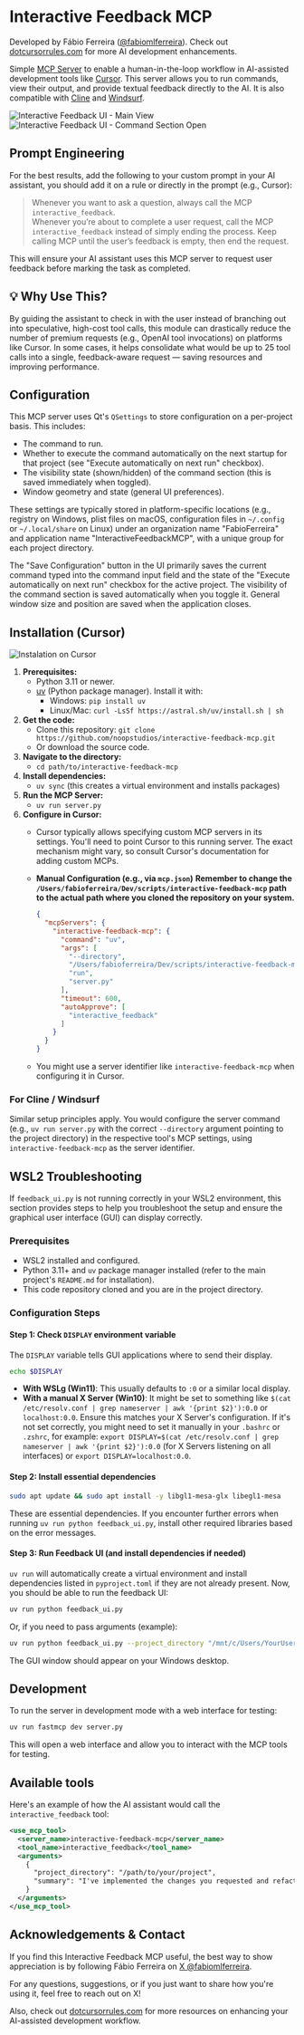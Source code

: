 # Interactive Feedback MCP

Developed by Fábio Ferreira ([@fabiomlferreira](https://x.com/fabiomlferreira)).
Check out [dotcursorrules.com](https://dotcursorrules.com/) for more AI development enhancements.

Simple [MCP Server](https://modelcontextprotocol.io/) to enable a human-in-the-loop workflow in AI-assisted development tools like [Cursor](https://www.cursor.com). This server allows you to run commands, view their output, and provide textual feedback directly to the AI. It is also compatible with [Cline](https://cline.bot) and [Windsurf](https://windsurf.com).

![Interactive Feedback UI - Main View](https://github.com/noopstudios/interactive-feedback-mcp/blob/main/.github/interactive_feedback_1.jpg?raw=true)
![Interactive Feedback UI - Command Section Open](https://github.com/noopstudios/interactive-feedback-mcp/blob/main/.github/interactive_feedback_2.jpg)

## Prompt Engineering

For the best results, add the following to your custom prompt in your AI assistant, you should add it on a rule or directly in the prompt (e.g., Cursor):

> Whenever you want to ask a question, always call the MCP `interactive_feedback`.  
> Whenever you’re about to complete a user request, call the MCP `interactive_feedback` instead of simply ending the process.
> Keep calling MCP until the user’s feedback is empty, then end the request.

This will ensure your AI assistant uses this MCP server to request user feedback before marking the task as completed.

## 💡 Why Use This?
By guiding the assistant to check in with the user instead of branching out into speculative, high-cost tool calls, this module can drastically reduce the number of premium requests (e.g., OpenAI tool invocations) on platforms like Cursor. In some cases, it helps consolidate what would be up to 25 tool calls into a single, feedback-aware request — saving resources and improving performance.

## Configuration

This MCP server uses Qt's `QSettings` to store configuration on a per-project basis. This includes:
*   The command to run.
*   Whether to execute the command automatically on the next startup for that project (see "Execute automatically on next run" checkbox).
*   The visibility state (shown/hidden) of the command section (this is saved immediately when toggled).
*   Window geometry and state (general UI preferences).

These settings are typically stored in platform-specific locations (e.g., registry on Windows, plist files on macOS, configuration files in `~/.config` or `~/.local/share` on Linux) under an organization name "FabioFerreira" and application name "InteractiveFeedbackMCP", with a unique group for each project directory.

The "Save Configuration" button in the UI primarily saves the current command typed into the command input field and the state of the "Execute automatically on next run" checkbox for the active project. The visibility of the command section is saved automatically when you toggle it. General window size and position are saved when the application closes.

## Installation (Cursor)

![Instalation on Cursor](https://github.com/noopstudios/interactive-feedback-mcp/blob/main/.github/cursor-example.jpg?raw=true)

1.  **Prerequisites:**
    *   Python 3.11 or newer.
    *   [uv](https://github.com/astral-sh/uv) (Python package manager). Install it with:
        *   Windows: `pip install uv`
        *   Linux/Mac: `curl -LsSf https://astral.sh/uv/install.sh | sh`
2.  **Get the code:**
    *   Clone this repository:
        `git clone https://github.com/noopstudios/interactive-feedback-mcp.git`
    *   Or download the source code.
3.  **Navigate to the directory:**
    *   `cd path/to/interactive-feedback-mcp`
4.  **Install dependencies:**
    *   `uv sync` (this creates a virtual environment and installs packages)
5.  **Run the MCP Server:**
    *   `uv run server.py`
6.  **Configure in Cursor:**
    *   Cursor typically allows specifying custom MCP servers in its settings. You'll need to point Cursor to this running server. The exact mechanism might vary, so consult Cursor's documentation for adding custom MCPs.
    *   **Manual Configuration (e.g., via `mcp.json`)**
        **Remember to change the `/Users/fabioferreira/Dev/scripts/interactive-feedback-mcp` path to the actual path where you cloned the repository on your system.**

        ```json
        {
          "mcpServers": {
            "interactive-feedback-mcp": {
              "command": "uv",
              "args": [
                "--directory",
                "/Users/fabioferreira/Dev/scripts/interactive-feedback-mcp",
                "run",
                "server.py"
              ],
              "timeout": 600,
              "autoApprove": [
                "interactive_feedback"
              ]
            }
          }
        }
        ```
    *   You might use a server identifier like `interactive-feedback-mcp` when configuring it in Cursor.

### For Cline / Windsurf

Similar setup principles apply. You would configure the server command (e.g., `uv run server.py` with the correct `--directory` argument pointing to the project directory) in the respective tool's MCP settings, using `interactive-feedback-mcp` as the server identifier.

## WSL2 Troubleshooting

If `feedback_ui.py` is not running correctly in your WSL2 environment, this section provides steps to help you troubleshoot the setup and ensure the graphical user interface (GUI) can display correctly.

### Prerequisites

*   WSL2 installed and configured.
*   Python 3.11+ and `uv` package manager installed (refer to the main project's `README.md` for installation).
*   This code repository cloned and you are in the project directory.

### Configuration Steps

#### Step 1: Check `DISPLAY` environment variable

The `DISPLAY` variable tells GUI applications where to send their display.
```bash
echo $DISPLAY
```
*   **With WSLg (Win11)**: This usually defaults to `:0` or a similar local display.
*   **With a manual X Server (Win10)**: It might be set to something like `$(cat /etc/resolv.conf | grep nameserver | awk '{print $2}'):0.0` or `localhost:0.0`. Ensure this matches your X Server's configuration. If it's not set correctly, you might need to set it manually in your `.bashrc` or `.zshrc`, for example: `export DISPLAY=$(cat /etc/resolv.conf | grep nameserver | awk '{print $2}'):0.0` (for X Servers listening on all interfaces) or `export DISPLAY=localhost:0.0`.

#### Step 2: Install essential dependencies
```bash
sudo apt update && sudo apt install -y libgl1-mesa-glx libegl1-mesa
```
These are essential dependencies. If you encounter further errors when running `uv run python feedback_ui.py`, install other required libraries based on the error messages.

#### Step 3: Run Feedback UI (and install dependencies if needed)

`uv run` will automatically create a virtual environment and install dependencies listed in `pyproject.toml` if they are not already present.
Now, you should be able to run the feedback UI:
```bash
uv run python feedback_ui.py
```
Or, if you need to pass arguments (example):
```bash
uv run python feedback_ui.py --project_directory "/mnt/c/Users/YourUser/Projects/MyProject" --summary "Draft implementation of feature X."
```
The GUI window should appear on your Windows desktop.

## Development

To run the server in development mode with a web interface for testing:

```sh
uv run fastmcp dev server.py
```

This will open a web interface and allow you to interact with the MCP tools for testing.

## Available tools

Here's an example of how the AI assistant would call the `interactive_feedback` tool:

```xml
<use_mcp_tool>
  <server_name>interactive-feedback-mcp</server_name>
  <tool_name>interactive_feedback</tool_name>
  <arguments>
    {
      "project_directory": "/path/to/your/project",
      "summary": "I've implemented the changes you requested and refactored the main module."
    }
  </arguments>
</use_mcp_tool>
```

## Acknowledgements & Contact

If you find this Interactive Feedback MCP useful, the best way to show appreciation is by following Fábio Ferreira on [X @fabiomlferreira](https://x.com/fabiomlferreira).

For any questions, suggestions, or if you just want to share how you're using it, feel free to reach out on X!

Also, check out [dotcursorrules.com](https://dotcursorrules.com/) for more resources on enhancing your AI-assisted development workflow.